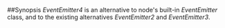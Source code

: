 ##Synopsis
_EventEmitter4_ is an alternative to node's built-in _EventEmitter_ class, and to the existing alternatives _EventEmitter2_ and _EventEmitter3_.

